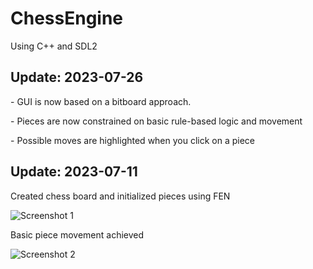﻿# ChessEngine
Using C++ and SDL2

## Update: 2023-07-26
<p align="left">
   - GUI is now based on a bitboard approach.
</p>
<p align="left">
   - Pieces are now constrained on basic rule-based logic and movement
</p>
<p align="left">
   - Possible moves are highlighted when you click on a piece
</p>

   

## Update: 2023-07-11

<p align="left">
    Created chess board and initialized pieces using FEN
</p>
<p align="left">
    <img src="https://github.com/omarkham/ChessEngine/assets/95939886/d36773ef-6b72-48b3-b67d-2580b71c5706" alt="Screenshot 1" style="margin-right: 20px;">
</p>
<p align="left">
    Basic piece movement achieved
</p>
<p>
    <img src="https://github.com/omarkham/ChessEngine/assets/95939886/1cf0c819-f04a-449c-8639-31b8124a3653" alt="Screenshot 2">
</p>

